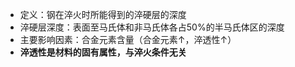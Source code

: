 - 定义：钢在淬火时所能得到的淬硬层的深度
- 淬硬层深度：表面至马氏体和非马氏体各占50%的半马氏体区的深度
- 主要影响因素：合金元素含量（合金元素↑，淬透性↑）
- **淬透性是材料的固有属性，与淬火条件无关**